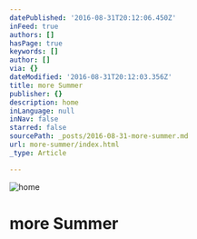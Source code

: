 ```yaml
---
datePublished: '2016-08-31T20:12:06.450Z'
inFeed: true
authors: []
hasPage: true
keywords: []
author: []
via: {}
dateModified: '2016-08-31T20:12:03.356Z'
title: more Summer
publisher: {}
description: home
inLanguage: null
inNav: false
starred: false
sourcePath: _posts/2016-08-31-more-summer.md
url: more-summer/index.html
_type: Article

---
```

![home](https://the-grid-user-content.s3-us-west-2.amazonaws.com/1181992e-1b6e-4bc3-8a36-2b5e1f1c9238.jpg)

# more Summer